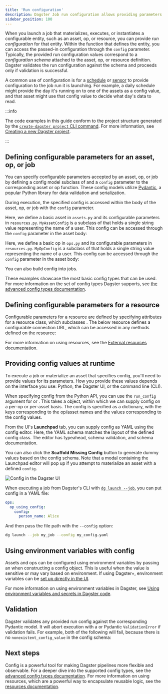 ```yaml
---
title: 'Run configuration'
description: Dagster Job run configuration allows providing parameters to jobs at the time they're executed.
sidebar_position: 100
---
```


When you launch a job that materializes, executes, or instantiates a configurable entity, such as an asset, op, or resource, you can provide _run configuration_ for that entity. Within the function that defines the entity, you can access the passed-in configuration through the `config` parameter. Typically, the provided run configuration values correspond to a _configuration schema_ attached to the asset, op, or resource definition. Dagster validates the run configuration against the schema and proceeds only if validation is successful.

A common use of configuration is for a [schedule](/guides/automate/schedules) or [sensor](/guides/automate/sensors) to provide configuration to the job run it is launching. For example, a daily schedule might provide the day it's running on to one of the assets as a config value, and that asset might use that config value to decide what day's data to read.

:::info

The code examples in this guide conform to the project structure generated by the [`create-dagster project` CLI command](/api/dg/create-dagster#create-dagster-project). For more information, see [Creating a new Dagster project](/guides/build/projects/creating-a-new-project).

:::

## Defining configurable parameters for an asset, op, or job

You can specify configurable parameters accepted by an asset, op, or job by defining a config model subclass of <PyObject section="config" module="dagster" object="Config"/> and a `config` parameter to the corresponding asset or op function. These config models utilize [Pydantic](https://docs.pydantic.dev), a popular Python library for data validation and serialization.

During execution, the specified config is accessed within the body of the asset, op, or job with the `config` parameter.

<Tabs persistentKey="assetsorops">
<TabItem value="Using assets">

Here, we define a basic asset in `assets.py` and its configurable parameters in `resources.py`. `MyAssetConfig` is a subclass of <PyObject section="config" module="dagster" object="Config"/> that holds a single string value representing the name of a user. This config can be accessed through the `config` parameter in the asset body:

<CodeExample
  path="docs_snippets/docs_snippets/guides/operate/configuration/run_config/asset_example/assets.py"
  title="src/<project_name>/defs/assets.py"
  startAfter="start"
  endBefore="end"
/>

<CodeExample
  path="docs_snippets/docs_snippets/guides/operate/configuration/run_config/asset_example/resources.py"
  title="src/<project_name>/defs/resources.py"
/>

</TabItem>
<TabItem value="Using ops and jobs">

Here, we define a basic op in `ops.py` and its configurable parameters in `resources.py`. `MyOpConfig` is a subclass of <PyObject section="config" module="dagster" object="Config"/> that holds a single string value representing the name of a user. This config can be accessed through the `config` parameter in the asset body:

<CodeExample
  path="docs_snippets/docs_snippets/guides/operate/configuration/run_config/op_example/ops.py"
  title="src/<project_name>/defs/ops.py"
/>

<CodeExample
  path="docs_snippets/docs_snippets/guides/operate/configuration/run_config/op_example/resources.py"
  title="src/<project_name>/defs/resources.py"
/>

You can also build config into jobs.

</TabItem>
</Tabs>

These examples showcase the most basic config types that can be used. For more information on the set of config types Dagster supports, see [the advanced config types documentation](/guides/operate/configuration/advanced-config-types).

## Defining configurable parameters for a resource

Configurable parameters for a resource are defined by specifying attributes for a resource class, which subclasses <PyObject section="resources" module="dagster" object="ConfigurableResource"/>. The below resource defines a configurable connection URL, which can be accessed in any methods defined on the resource:

<CodeExample
  path="docs_snippets/docs_snippets/guides/operate/configuration/run_config/resource_example/resources.py"
/>

For more information on using resources, see the [External resources documentation](/guides/build/external-resources).

## Providing config values at runtime

To execute a job or materialize an asset that specifies config, you'll need to provide values for its parameters. How you provide these values depends on the interface you use: Python, the Dagster UI, or the command line (CLI).

<Tabs persistentKey="configtype">
<TabItem value="Python">

When specifying config from the Python API, you can use the `run_config` argument for <PyObject section="jobs" module="dagster" object="JobDefinition.execute_in_process" /> or <PyObject section="execution" module="dagster" object="materialize"/>. This takes a <PyObject section="config" module="dagster" object="RunConfig"/> object, within which we can supply config on a per-op or per-asset basis. The config is specified as a dictionary, with the keys corresponding to the op/asset names and the values corresponding to the config values.

<CodeExample
  path="docs_snippets/docs_snippets/guides/operate/configuration/run_config/providing_config_values/assets.py"
  title="src/<project_name>/defs/assets.py"
  startAfter="start"
  endBefore="end"
/>

</TabItem>
<TabItem value="Dagster UI">

From the UI's **Launchpad** tab, you can supply config as YAML using the config editor. Here, the YAML schema matches the layout of the defined config class. The editor has typeahead, schema validation, and schema documentation.

You can also click the **Scaffold Missing Config** button to generate dummy values based on the config schema. Note that a modal containing the Launchpad editor will pop up if you attempt to materialize an asset with a defined `config`.

![Config in the Dagster UI](/images/guides/operate/config-ui.png)

</TabItem>
<TabItem value="Command line">

When executing a job from Dagster's CLI with [`dg launch --job`](/api/dg/dg-cli#cmdoption-dg-launch-job), you can put config in a YAML file:

```YAML file=/concepts/configuration/good.yaml
ops:
  op_using_config:
    config:
      person_name: Alice
```

And then pass the file path with the `--config` option:

```bash
dg launch --job my_job --config my_config.yaml
```

</TabItem>
</Tabs>

## Using environment variables with config

Assets and ops can be configured using environment variables by passing an <PyObject section="resources" module="dagster" object="EnvVar" /> when constructing a config object. This is useful when the value is sensitive or may vary based on environment. If using Dagster+, environment variables can be [set up directly in the UI](/guides/operate/configuration/using-environment-variables-and-secrets).

<CodeExample
  path="docs_snippets/docs_snippets/guides/operate/configuration/run_config/using_env_vars/assets.py"
  title="src/<project_name>/defs/assets.py"
  startAfter="start"
  endBefore="end"
/>

For more information on using environment variables in Dagster, see [Using environment variables and secrets in Dagster code](/guides/operate/configuration/using-environment-variables-and-secrets).

## Validation

Dagster validates any provided run config against the corresponding Pydantic model. It will abort execution with a <PyObject section="errors" module="dagster" object="DagsterInvalidConfigError"/> or Pydantic `ValidationError` if validation fails. For example, both of the following will fail, because there is no `nonexistent_config_value` in the config schema:

<CodeExample
  path="docs_snippets/docs_snippets/guides/operate/configuration/run_config/validation/assets.py"
  title="src/<project_name>/defs/assets.py"
  startAfter="start"
  endBefore="end"
/>

## Next steps

Config is a powerful tool for making Dagster pipelines more flexible and observable. For a deeper dive into the supported config types, see the [advanced config types documentation](/guides/operate/configuration/advanced-config-types). For more information on using resources, which are a powerful way to encapsulate reusable logic, see the [resources documentation](/guides/build/external-resources).
